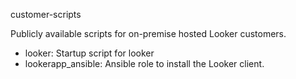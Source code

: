 customer-scripts

Publicly available scripts for on-premise hosted Looker customers.

* looker: Startup script for looker
* lookerapp_ansible: Ansible role to install the Looker client.
